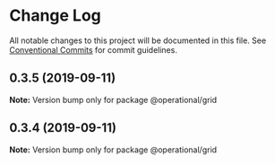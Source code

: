 # Change Log

All notable changes to this project will be documented in this file.
See [Conventional Commits](https://conventionalcommits.org) for commit guidelines.

## 0.3.5 (2019-09-11)

**Note:** Version bump only for package @operational/grid

## 0.3.4 (2019-09-11)

**Note:** Version bump only for package @operational/grid

